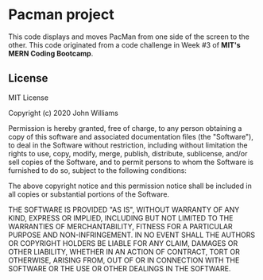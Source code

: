 
# Pacman project

This code displays and moves PacMan from one side of the screen to the other. This code originated from a code challenge in Week #3 of **MIT's MERN Coding Bootcamp**. 



## License

  <p>MIT License</p>
  <p>Copyright (c) 2020 John Williams</p>
  <p>Permission is hereby granted, free of charge, to any person obtaining a copy
of this software and associated documentation files (the "Software"), to deal
in the Software without restriction, including without limitation the rights
to use, copy, modify, merge, publish, distribute, sublicense, and/or sell
copies of the Software, and to permit persons to whom the Software is
furnished to do so, subject to the following conditions:</p>
  <p>The above copyright notice and this permission notice shall be included in all
copies or substantial portions of the Software.</p>
  <p>THE SOFTWARE IS PROVIDED "AS IS", WITHOUT WARRANTY OF ANY KIND, EXPRESS OR
IMPLIED, INCLUDING BUT NOT LIMITED TO THE WARRANTIES OF MERCHANTABILITY,
FITNESS FOR A PARTICULAR PURPOSE AND NON-INFRINGEMENT. IN NO EVENT SHALL THE
AUTHORS OR COPYRIGHT HOLDERS BE LIABLE FOR ANY CLAIM, DAMAGES OR OTHER
LIABILITY, WHETHER IN AN ACTION OF CONTRACT, TORT OR OTHERWISE, ARISING FROM,
OUT OF OR IN CONNECTION WITH THE SOFTWARE OR THE USE OR OTHER DEALINGS IN THE
SOFTWARE.</p>
